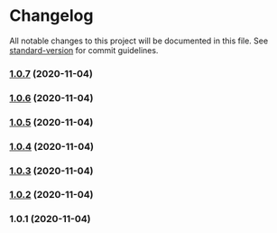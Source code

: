 # Changelog

All notable changes to this project will be documented in this file. See [standard-version](https://github.com/conventional-changelog/standard-version) for commit guidelines.

### [1.0.7](https://github.com/ZooTopiaGG/standard-version/compare/v1.0.6...v1.0.7) (2020-11-04)

### [1.0.6](https://github.com/ZooTopiaGG/standard-version/compare/v1.0.5...v1.0.6) (2020-11-04)

### [1.0.5](https://github.com/ZooTopiaGG/standard-version/compare/v1.0.4...v1.0.5) (2020-11-04)

### [1.0.4](https://github.com/ZooTopiaGG/standard-version/compare/v1.0.3...v1.0.4) (2020-11-04)

### [1.0.3](https://github.com/ZooTopiaGG/standard-version/compare/v1.0.2...v1.0.3) (2020-11-04)

### [1.0.2](https://github.com/ZooTopiaGG/standard-version/compare/v1.0.1...v1.0.2) (2020-11-04)

### 1.0.1 (2020-11-04)

